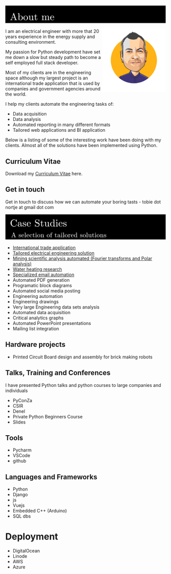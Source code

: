 ![porfolio](assets/about-me.png "about me")



<img src="assets/tooblippe.jpg" alt="drawing" width="200" style="float: right;" title="tobie nortje"/>



I am an electrical engineer with more that 20 years experience in
the energy supply and consulting environment.

My passion for Python development have set me down a slow but 
steady path to become a self employed full stack developer.

Most of my clients are in the engineering space although 
my largest project is an international trade application 
that is used by companies and government agencies 
around the world.

I help my clients automate the engineering tasks of:
* Data acquisition
* Data analysis
* Automated reporting in many different formats
* Tailored web applications and BI application

Below is a listing of some of the interesting work have been doing with my clients.
Almost all of the solutions have been implemented using Python.

## Curriculum Vitae
 Download my [Curriculum Vitae](assets/tobie_nortje_cv.pdf) here.

## Get in touch
Get in touch to discuss how we can automate your boring tasts - tobie dot nortje at gmail dot com


![porfolio](assets/portfolio.png)

* [International trade application](projects/international-trade-application/readme.md)
* [Tailored electrical engineering solution](projects/electrical-engineering/readme.md)
* [Mining scientific analysis automated (Fourier transforms and Polar analysis)](projects/industrial-analysis/readme.md)
* [Water heating research](projects/hot-water/readme.md)
* [Specialized email automation](projects/specialised-email/readme.md)
* Automated PDF generation
* Programatic block diagrams
* Automated social media posting
* Engineering automation
* Engineering drawings 
* Very large Engineering data sets analysis
* Automated data acquisition
* Critical analytics graphs 
* Automated PowerPoint presentations
* Mailing list integration

## Hardware projects
* Printed Circuit Board design and assembly for brick making robots


## Talks, Training and Conferences
I have presented Python talks and python courses to large companies and individuals
* PyConZa
* CSIR
* Denel
* Private Python Beginners Course
* Slides

## Tools 
* Pycharm
* VSCode
* github

## Languages and Frameworks
* Python
* Django
* js
* Vuejs
* Embedded C++ (Arduino)
* SQL dbs

# Deployment
* DigitalOcean
* Linode
* AWS
* Azure
